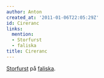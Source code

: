 ```yaml
---
author: Anton
created_at: '2011-01-06T22:05:29Z'
id: Cireranc
links:
  mention:
  - Storfurst
  - faliska
title: Cireranc
---
```


[Storfurst] på [faliska].

  [Storfurst]: Storfurst
  [faliska]: faliska
